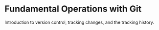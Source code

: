 # Fundamental Operations with Git

Introduction to version control, tracking changes, and the tracking history.


